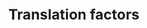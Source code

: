 ---
annotations:
- type: Pathway Ontology
  value: translation pathway
authors:
- MaintBot
- MirellaKalafati
- Eweitz
description: ''
last-edited: 2021-05-24
organisms:
- Gallus gallus
redirect_from:
- /index.php/Pathway:WP742
- /instance/WP742
schema-jsonld:
- '@context': https://schema.org/
  '@id': https://wikipathways.github.io/pathways/WP742.html
  '@type': Dataset
  creator:
    '@type': Organization
    name: WikiPathways
  description: ''
  keywords:
  - RCJMB04_27j6
  - EIF4B
  - EIF2AK2
  - EIF4G1
  - EIF1AX
  - EIF5B
  - EIF4A2
  - EIF3F
  - EEF2
  - EIF3H
  - EIF2B1
  - EEF2K
  - EIF3S9
  - EIF6
  - EEF1G
  - EIF4A1
  - EIF3J
  - EIF2B5
  - EIF2B3
  - EIF2AK3
  - EIF3S8
  - PAIP1
  - EEF1D
  - EIF5A
  - EIF2S3
  - GSPT2
  - EIF3D
  - EIF4G3
  - EIF5
  - EIF2S2
  - RCJMB04_32c11
  - EIF3E
  - EIF3G
  - EIF3A
  - EIF2S1
  - EIF2AK1
  - EIF4EBP3
  - KIAA0664
  - RCJMB04_7l20
  - EIF4H
  - EEF1A1
  - EIF3I
  - EIF4EBP1
  - ETF1
  - EIF2B4
  - EIF2B2
  - EIF4E
  - EIF4EBP2
  - EIF1
  - EEF1A2
  license: CC0
  name: Translation factors
seo: CreativeWork
title: Translation factors
wpid: WP742
---